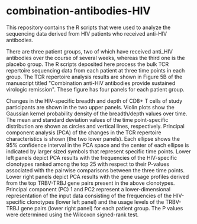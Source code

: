 # combination-antibodies-HIV
This repository contains the R scripts that were used to analyze the sequencing data derived from HIV patients who received anti-HIV antibodies. 

There are three patient groups, two of which have received anti_HIV antibodies over the course of several weeks, whereas the third one is the placebo group. The R scripts deposited here process the bulk TCR repertoire sequencing data from each patient at three time points in each group. The TCR repertoire analysis results are shown in Figure 5B of the manuscript titled "Combination anti-HIV antibodies provide sustained virologic remission". These figure has four panels for each patient group. 

Changes in the HIV-specific breadth and depth of CD8+ T cells of study participants are shown in the two upper panels. Violin plots show the Gaussian kernel probability density of the breadth/depth values over time. The mean and standard deviation values of the time point-specific distribution are shown as circles and vertical lines, respectively. Principal component analysis (PCA) of the changes in the TCR repertoire characteristics is shown (the two lower panels). Each ellipse shows the 95% confidence interval in the PCA space and the center of each ellipse is indicated by larger sized symbols that represent specific time points. Lower left panels depict PCA results with the frequencies of the HIV-specific clonotypes ranked among the top 25 with respect to their P-values associated with the pairwise comparisons between the three time points. Lower right panels depict PCA results with the gene usage profiles derived from the top TRBV-TRBJ gene pairs present in the above clonotypes. Principal component (PC) 1 and PC2 represent a lower-dimensional representation of the input data consisting of the frequencies of the HIV-specific clonotypes (lower left panel) and the usage levels of the TRBV-TRBJ gene pairs (lower right panel) for each patient group. The P values were determined using the Wilcoxon signed-rank test.
